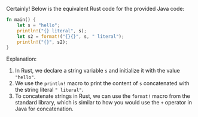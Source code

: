  Certainly! Below is the equivalent Rust code for the provided Java code:

```rust
fn main() {
    let s = "hello";
    println!("{} literal", s);
    let s2 = format!("{}{}", s, " literal");
    println!("{}", s2);
}
```

Explanation:
1. In Rust, we declare a string variable `s` and initialize it with the value `"hello"`.
2. We use the `println!` macro to print the content of `s` concatenated with the string literal `" literal"`.
3. To concatenate strings in Rust, we can use the `format!` macro from the standard library, which is similar to how you would use the `+` operator in Java for concatenation.
